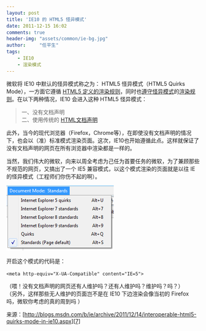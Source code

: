 ```yaml
---
layout: post
title: 'IE10 的 HTML5 怪异模式'
date: 2011-12-15 16:02
comments: true
header-img: "assets/common/ie-bg.jpg"
author:     "任平生"
tags:
    - IE10
    - 渲染模式
---
```



微软将 IE10 中默认的怪异模式称之为： HTML5 怪异模式（HTML5 Quirks Mode），一方面它遵循 [HTML5 定义的渲染规则][1]，同时也[遵守][2][怪异模式][3]的[渲染][4][规则][5]。在以下两种情况，IE10 会进入这种 HTML5 怪异模式：  

> 一、没有文档声明  
> 二、使用传统的 [HTML文档声明][6]

  
此外，当今的现代浏览器（Firefox，Chrome等），在即使没有文档声明的情况下，也会以（准）标准模式渲染页面。这次，IE10也开始遵循此点。这样就保证了没有文档声明的网页在所有浏览器中渲染都是一样的。  
  
当然，我们伟大的微软，向来以周全考虑为己任为首要任务的微软，为了兼顾那些不规范的网页，又搞出了一个 IE5 兼容模式，以这个模式渲染的页面就是以往 IE 的怪异模式（工程师们你伤不起的啊）。  
  

![IE5 模式](/assets/2011/12/HTML5QuirksModeinIE10.png)

  
开启这个模式的代码是：  

`<meta http-equiv="X-UA-Compatible" content="IE=5">`

（喂！没有文档声明的网页还有人维护吗？还有人维护吗？维护吗？吗？）  
（另外，这样那些无人维护的页面岂不是在 IE10 下边渲染会像当初的 Firefox 吗，微软你考虑的真的周到吗 ）  
  
  
来源：[http://blogs.msdn.com/b/ie/archive/2011/12/14/interoperable-html5-quirks-mode-in-ie10.aspx][7]

[1]: http://blogs.msdn.com/b/ie/archive/2011/07/06/html5-parsing-in-ie10.aspx
[2]: http://dev.w3.org/html5/spec/links.html#case-sensitivity
[3]: http://dev.w3.org/html5/spec/rendering.html#flow-content-1
[4]: http://dev.w3.org/html5/spec/rendering.html#form-controls
[5]: http://dev.w3.org/html5/spec/rendering.html#images
[6]: http://dev.w3.org/html5/spec/tree-construction.html#the-initial-insertion-mode
[7]: http://blogs.msdn.com/b/ie/archive/2011/12/14/interoperable-html5-quirks-mode-in-ie10.aspx